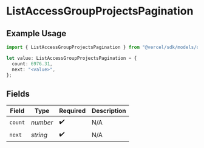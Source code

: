 # ListAccessGroupProjectsPagination

## Example Usage

```typescript
import { ListAccessGroupProjectsPagination } from "@vercel/sdk/models/operations/listaccessgroupprojects.js";

let value: ListAccessGroupProjectsPagination = {
  count: 6976.31,
  next: "<value>",
};
```

## Fields

| Field              | Type               | Required           | Description        |
| ------------------ | ------------------ | ------------------ | ------------------ |
| `count`            | *number*           | :heavy_check_mark: | N/A                |
| `next`             | *string*           | :heavy_check_mark: | N/A                |